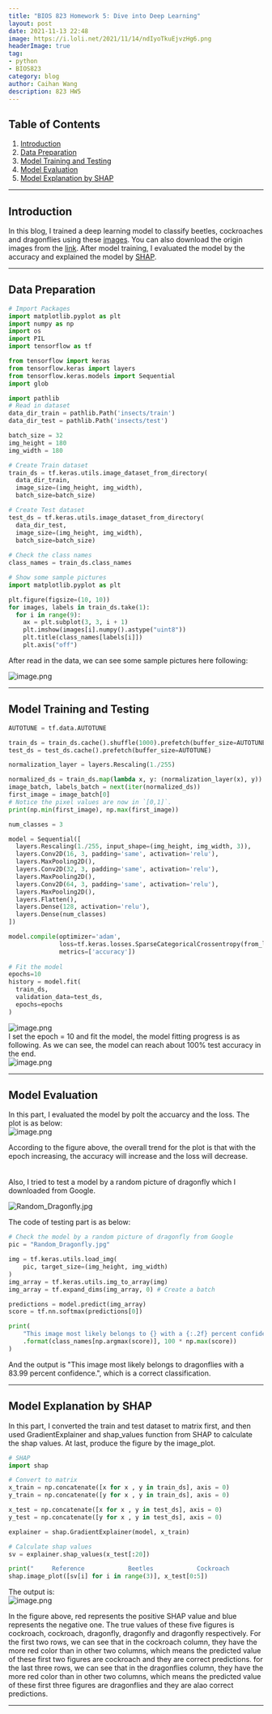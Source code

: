 ```yaml
---
title: "BIOS 823 Homework 5: Dive into Deep Learning"
layout: post
date: 2021-11-13 22:48
image: https://i.loli.net/2021/11/14/ndIyoTkuEjvzHg6.png
headerImage: true
tag:
- python
- BIOS823
category: blog
author: Caihan Wang
description: 823 HW5
---
```




## Table of Contents
1. [Introduction](#introduction)
2. [Data Preparation](#datapreparation)
3. [Model Training and Testing](#modeltraining)
4. [Model Evaluation](#modelevaluate)
5. [Model Explanation by SHAP](#modelexplain)

---

## Introduction<a name="introduction"></a>

In this blog, I trained a deep learning model to classify beetles, cockroaches and dragonflies using these [images](https://www.dropbox.com/s/fn73sj2e6c9rhf6/insects.zip?dl=0). You can also download the origin images from the [link](https://people.duke.edu/~ccc14/insects.zip). After model training, I evaluated the model by the accuracy and explained the model by [SHAP](https://github.com/slundberg/shap).

---

## Data Preparation<a name="datapreparation"></a>

```python
# Import Packages
import matplotlib.pyplot as plt
import numpy as np
import os
import PIL
import tensorflow as tf

from tensorflow import keras
from tensorflow.keras import layers
from tensorflow.keras.models import Sequential
import glob

import pathlib
# Read in dataset
data_dir_train = pathlib.Path('insects/train')
data_dir_test = pathlib.Path('insects/test')

batch_size = 32
img_height = 180
img_width = 180

# Create Train dataset
train_ds = tf.keras.utils.image_dataset_from_directory(
  data_dir_train,
  image_size=(img_height, img_width),
  batch_size=batch_size)

# Create Test dataset
test_ds = tf.keras.utils.image_dataset_from_directory(
  data_dir_test,
  image_size=(img_height, img_width),
  batch_size=batch_size)
  
# Check the class names
class_names = train_ds.class_names

# Show some sample pictures
import matplotlib.pyplot as plt

plt.figure(figsize=(10, 10))
for images, labels in train_ds.take(1):
  for i in range(9):
    ax = plt.subplot(3, 3, i + 1)
    plt.imshow(images[i].numpy().astype("uint8"))
    plt.title(class_names[labels[i]])
    plt.axis("off")
```

After read in the data, we can see some sample pictures here following:  

![image.png](https://i.loli.net/2021/11/14/CDXrTAles519xB8.png)

---

## Model Training and Testing<a name="modeltraining"></a>

```python
AUTOTUNE = tf.data.AUTOTUNE

train_ds = train_ds.cache().shuffle(1000).prefetch(buffer_size=AUTOTUNE)
test_ds = test_ds.cache().prefetch(buffer_size=AUTOTUNE)

normalization_layer = layers.Rescaling(1./255)

normalized_ds = train_ds.map(lambda x, y: (normalization_layer(x), y))
image_batch, labels_batch = next(iter(normalized_ds))
first_image = image_batch[0]
# Notice the pixel values are now in `[0,1]`.
print(np.min(first_image), np.max(first_image))

num_classes = 3

model = Sequential([
  layers.Rescaling(1./255, input_shape=(img_height, img_width, 3)),
  layers.Conv2D(16, 3, padding='same', activation='relu'),
  layers.MaxPooling2D(),
  layers.Conv2D(32, 3, padding='same', activation='relu'),
  layers.MaxPooling2D(),
  layers.Conv2D(64, 3, padding='same', activation='relu'),
  layers.MaxPooling2D(),
  layers.Flatten(),
  layers.Dense(128, activation='relu'),
  layers.Dense(num_classes)
])

model.compile(optimizer='adam',
              loss=tf.keras.losses.SparseCategoricalCrossentropy(from_logits=True),
              metrics=['accuracy'])
              
# Fit the model
epochs=10
history = model.fit(
  train_ds,
  validation_data=test_ds,
  epochs=epochs
)
```
![image.png](https://i.loli.net/2021/11/16/NB2lpwysX1Oerfo.png)  
I set the epoch = 10 and fit the model, the model fitting progress is as following. As we can see, the model can reach about 100% test accuracy in the end.   
![image.png](https://i.loli.net/2021/11/14/B467PvhoN1znrGC.png)


---


## Model Evaluation<a name="modelevaluate"></a>

In this part, I evaluated the model by polt the accuarcy and the loss. The plot is as below:  
![image.png](https://i.loli.net/2021/11/14/2RgtkGKCbvu4dTH.png)

According to the figure above, the overall trend for the plot is that with the epoch increasing, the accuracy will increase and the loss will decrease.  
<br>  
Also, I tried to test a model by a random picture of dragonfly which I downloaded from Google.  

![Random_Dragonfly.jpg](https://i.loli.net/2021/11/14/F9JxYD3wUauVO2y.jpg)  

The code of testing part is as below:  
```python
# Check the model by a random picture of dragonfly from Google
pic = "Random_Dragonfly.jpg"

img = tf.keras.utils.load_img(
    pic, target_size=(img_height, img_width)
)
img_array = tf.keras.utils.img_to_array(img)
img_array = tf.expand_dims(img_array, 0) # Create a batch

predictions = model.predict(img_array)
score = tf.nn.softmax(predictions[0])

print(
    "This image most likely belongs to {} with a {:.2f} percent confidence."
    .format(class_names[np.argmax(score)], 100 * np.max(score))
)
```
And the output is "This image most likely belongs to dragonflies with a 83.99 percent confidence.", which is a correct classification.  


---

## Model Explanation by SHAP<a name="modelexplain"></a>

In this part, I converted the train and test dataset to matrix first, and then used GradientExplainer and shap_values function from SHAP to calculate the shap values. At last, produce the figure by the image_plot.  


```python
# SHAP
import shap

# Convert to matrix
x_train = np.concatenate([x for x , y in train_ds], axis = 0)
y_train = np.concatenate([y for x , y in train_ds], axis = 0)

x_test = np.concatenate([x for x , y in test_ds], axis = 0)
y_test = np.concatenate([y for x , y in test_ds], axis = 0)

explainer = shap.GradientExplainer(model, x_train)

# Calculate shap values
sv = explainer.shap_values(x_test[:20])

print("     Reference            Beetles            Cockroach            Dragonflies")
shap.image_plot([sv[i] for i in range(3)], x_test[0:5])
```
The output is:  
![image.png](https://i.loli.net/2021/11/14/kfQxHog9SOiw7CF.png)  

In the figure above, red represents the positive SHAP value and blue represents the negative one. The true values of these five figures is cockroach, cockroach, dragonfly, dragonfly and dragonfly respectively. For the first two rows, we can see that in the cockroach column, they have the more red color than in other two columns, which means the predicted value of these first two figures are cockroach and they are correct predictions. for the last three rows, we can see that in the dragonflies column, they have the more red color than in other two columns, which means the predicted value of these first three figures are dragonflies and they are alao correct predictions.  

---





